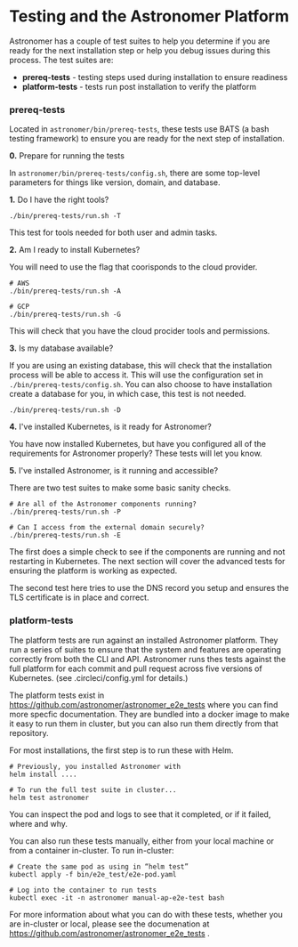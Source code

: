 # Testing and the Astronomer Platform

Astronomer has a couple of test suites to help you
determine if you are ready for the next installation step
or help you debug issues during this process.
The test suites are:

- __prereq-tests__ - testing steps used during installation to ensure readiness
- __platform-tests__ - tests run post installation to verify the platform


### prereq-tests

Located in `astronomer/bin/prereq-tests`, these tests use
BATS (a bash testing framework) to ensure you are ready
for the next step of installation.


__0.__ Prepare for running the tests

In `astronomer/bin/prereq-tests/config.sh`, there are some
top-level parameters for things like version, domain, and database.


__1.__ Do I have the right tools?

```shell
./bin/prereq-tests/run.sh -T
```

This test for tools needed for both user and admin tasks.


__2.__ Am I ready to install Kubernetes?

You will need to use the flag that coorisponds to the cloud provider.

```shell
# AWS
./bin/prereq-tests/run.sh -A

# GCP
./bin/prereq-tests/run.sh -G
```

This will check that you have the cloud procider tools and permissions.


__3.__ Is my database available?

If you are using an existing database, this will check that the installation
process will be able to access it. This will use the configuration set in
`./bin/prereq-tests/config.sh`. You can also choose to have installation
create a database for you, in which case, this test is not needed.

```shell
./bin/prereq-tests/run.sh -D
```


__4.__ I've installed Kubernetes, is it ready for Astronomer?

You have now installed Kubernetes, but have you configured
all of the requirements for Astronomer properly?
These tests will let you know.


__5.__ I've installed Astronomer, is it running and accessible?

There are two test suites to make some basic sanity checks.

```shell
# Are all of the Astronomer components running?
./bin/prereq-tests/run.sh -P

# Can I access from the external domain securely?
./bin/prereq-tests/run.sh -E
```

The first does a simple check to see if the components are
running and not restarting in Kubernetes.
The next section will cover the advanced tests
for ensuring the platform is working as expected.

The second test here tries to use the DNS record you setup
and ensures the TLS certificate is in place and correct.


### platform-tests

The platform tests are run against an installed Astronomer platform.
They run a series of suites to ensure that the system and features
are operating correctly from both the CLI and API.
Astronomer runs thes tests against the full platform
for each commit and pull request across five versions of Kubernetes.
(see .circleci/config.yml for details.)

The platform tests exist in https://github.com/astronomer/astronomer_e2e_tests
where you can find more specfic documentation.
They are bundled into a docker image to make it easy to run them
in cluster, but you can also run them directly from that repository.

For most installations, the first step is to run these with Helm.

```shell
# Previously, you installed Astronomer with
helm install ....

# To run the full test suite in cluster...
helm test astronomer
```

You can inspect the pod and logs to see that it completed,
or if it failed, where and why.

You can also run these tests manually, either from your local machine
or from a container in-cluster. To run in-cluster:

```shell
# Create the same pod as using in “helm test”
kubectl apply -f bin/e2e_test/e2e-pod.yaml

# Log into the container to run tests
kubectl exec -it -n astronomer manual-ap-e2e-test bash
```

For more information about what you can do with these
tests, whether you are in-cluster or local,
please see the documenation at
https://github.com/astronomer/astronomer_e2e_tests
.





